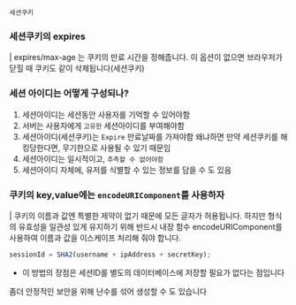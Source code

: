 `세션쿠키`

### 세션쿠키의 expires

| expires/max-age 는 쿠키의 만료 시간을 정해줍니다. 이 옵션이 없으면 브라우저가 닫힐 때 쿠키도 같이 삭제됩니다(세션쿠키)

### 세션 아이디는 어떻게 구성되나?

1. 세션아이디는 세션동안 사용자를 기억할 수 있어야함
2. 서버는 사용자에게 `고유한` 세션아이디를 부여해야함
3. 세션아이디(세션쿠키)는 `Expire` 만료날짜를 가져야함 왜냐하면 만약 세션쿠키를 해킹당한다면, 무기한으로 사용될 수 있기 때문임
4. 세션아이디는 일시적이고, `추측할 수 없어야함`
5. 세션아이디 자체에, 유저를 식별할 수 있는 정보를 담을 수 도 있음

### 쿠키의 key,value에는 `encodeURIComponent`를 사용하자

| 쿠키의 이름과 값엔 특별한 제약이 없기 때문에 모든 글자가 허용됩니다. 하지만 형식의 유효성을 일관성 있게 유지하기 위해 반드시 내장 함수 encodeURIComponent를 사용하여 이름과 값을 이스케이프 처리해 줘야 합니다.

```js
sessionId = SHA2(username + ipAddress + secretKey);
```

- 이 방법의 장점은 세션ID를 별도의 데이터베이스에 저장할 필요가 없다는 점입니다

좀더 안정적인 보안을 위해 난수를 섞어 생성할 수 도 있습니다
